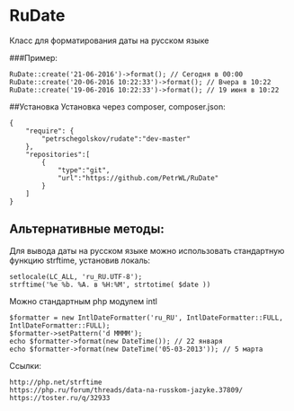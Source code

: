 # RuDate
Класс для форматирования даты на русском языке

###Пример:
```
RuDate::create('21-06-2016')->format(); // Сегодня в 00:00
RuDate::create('20-06-2016 10:22:33')->format(); // Вчера в 10:22
RuDate::create('19-06-2016 10:22:33')->format(); // 19 июня в 10:22
```

##Установка
Установка через composer, composer.json:

```
{
    "require": {
        "petrschegolskov/rudate":"dev-master"
    },
    "repositories":[
        {
            "type":"git",
            "url":"https://github.com/PetrWL/RuDate"
        }
    ]
}
```

## Альтернативные методы:

Для вывода даты на русском языке можно использовать стандартную функцию strftime, установив локаль: 

```
setlocale(LC_ALL, 'ru_RU.UTF-8');
strftime('%e %b. %A. в %H:%M', strtotime( $date ))
```

Можно стандартным php модулем intl

```
$formatter = new IntlDateFormatter('ru_RU', IntlDateFormatter::FULL, IntlDateFormatter::FULL);
$formatter->setPattern('d MMMM');
echo $formatter->format(new DateTime()); // 22 января
echo $formatter->format(new DateTime('05-03-2013')); // 5 марта
```

Ссылки:
```
http://php.net/strftime
https://php.ru/forum/threads/data-na-russkom-jazyke.37809/
https://toster.ru/q/32933
```
